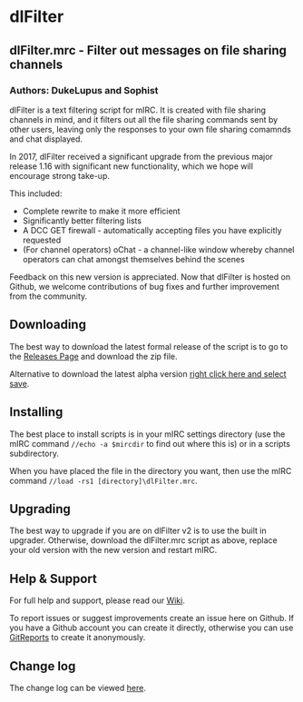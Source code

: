 # dlFilter
## dlFilter.mrc - Filter out messages on file sharing channels
### Authors: DukeLupus and Sophist
dlFilter is a text filtering script for mIRC. 
It is created with file sharing channels in mind, and it filters out all the file sharing commands sent by other users, 
leaving only the responses to your own file sharing comamnds and chat displayed.

In 2017, dlFilter received a significant upgrade from the previous major release 1.16 with significant new functionality, which we hope will encourage strong take-up.

This included:
* Complete rewrite to make it more efficient
* Significantly better filtering lists
* A DCC GET firewall - automatically accepting files you have explicitly requested
* (For channel operators) oChat - a channel-like window whereby channel operators can chat amongst themselves behind the scenes 

Feedback on this new version is appreciated. Now that dlFilter is hosted on Github, we welcome contributions of bug fixes and further improvement from the community.

## Downloading
The best way to download the latest formal release of the script is to 
go to the [Releases Page](https://github.com/DukeLupus/dlFilter/releases) and download the zip file.

Alternative to download the latest alpha version [right click here and select save](https://raw.githubusercontent.com/DukeLupus/dlFilter/master/dlFilter.mrc).

## Installing
The best place to install scripts is in your mIRC settings directory (use the mIRC command `//echo -a $mircdir` to find out where this is) or in a scripts subdirectory.

When you have placed the file in the directory you want, then use the mIRC command `//load -rs1 [directory]\dlFilter.mrc`.

## Upgrading
The best way to upgrade if you are on dlFilter v2 is to use the built in upgrader. Otherwise, 
download the dlFilter.mrc script as above, replace your old version with the new version and restart mIRC.

## Help & Support
For full help and support, please read our [Wiki](https://github.com/DukeLupus/dlFilter/wiki).

To report issues or suggest improvements create an issue here on Github.
If you have a Github account you can create it directly, otherwise you can use [GitReports](https://gitreports.com/issue/DukeLupus/dlFilter/) to create it anonymously.

## Change log
The change log can be viewed [here](https://github.com/DukeLupus/dlFilter/wiki/Change-Log).
